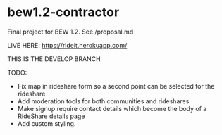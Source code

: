 # bew1.2-contractor
Final project for BEW 1.2. See /proposal.md

LIVE HERE: https://rideit.herokuapp.com/

THIS IS THE DEVELOP BRANCH

TODO:
- Fix map in rideshare form so a second point can be selected for the rideshare
- Add moderation tools for both communities and rideshares
- Make signup require contact details which become the body of a RideShare details page
- Add custom styling.